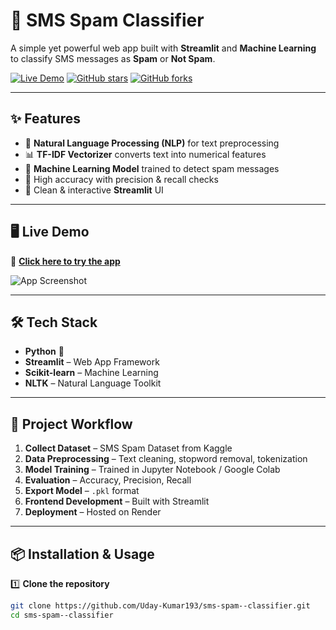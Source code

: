 # 📩 SMS Spam Classifier  

A simple yet powerful web app built with **Streamlit** and **Machine Learning** to classify SMS messages as **Spam** or **Not Spam**.  

[![Live Demo](https://img.shields.io/badge/Live%20Demo-Click%20Here-brightgreen?style=for-the-badge)](https://sms-spam-classifier-hizh.onrender.com)
[![GitHub stars](https://img.shields.io/github/stars/Uday-Kumar193/sms-spam--classifier?style=social)](https://github.com/Uday-Kumar193/sms-spam--classifier/stargazers)
[![GitHub forks](https://img.shields.io/github/forks/Uday-Kumar193/sms-spam--classifier?style=social)](https://github.com/Uday-Kumar193/sms-spam--classifier/network/members)  

---

## ✨ Features
- 🧠 **Natural Language Processing (NLP)** for text preprocessing  
- 📊 **TF-IDF Vectorizer** converts text into numerical features  
- 🤖 **Machine Learning Model** trained to detect spam messages  
- 🎯 High accuracy with precision & recall checks  
- 🎨 Clean & interactive **Streamlit** UI  

---

## 🖥 Live Demo  
🔗 **[Click here to try the app](https://sms-spam-classifier-hizh.onrender.com)**  

![App Screenshot](https://ibb.co/xqVmC5N7)  

---

## 🛠 Tech Stack
- **Python** 🐍  
- **Streamlit** – Web App Framework  
- **Scikit-learn** – Machine Learning  
- **NLTK** – Natural Language Toolkit  

---

## 📂 Project Workflow  
1. **Collect Dataset** – SMS Spam Dataset from Kaggle  
2. **Data Preprocessing** – Text cleaning, stopword removal, tokenization  
3. **Model Training** – Trained in Jupyter Notebook / Google Colab  
4. **Evaluation** – Accuracy, Precision, Recall  
5. **Export Model** – `.pkl` format  
6. **Frontend Development** – Built with Streamlit  
7. **Deployment** – Hosted on Render  

---

## 📦 Installation & Usage  

1️⃣ **Clone the repository**
```bash
git clone https://github.com/Uday-Kumar193/sms-spam--classifier.git
cd sms-spam--classifier
